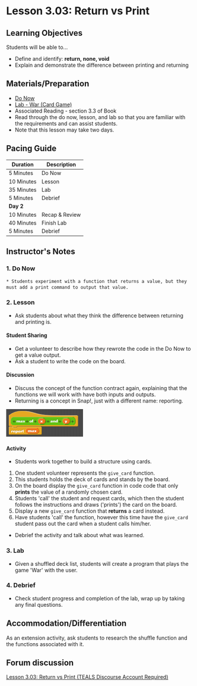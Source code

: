 # Lesson 3.03: Return vs Print

## Learning Objectives
Students will be able to... 
* Define and identify: **return, none, void**
* Explain and demonstrate the difference between printing and returning

## Materials/Preparation
* [Do Now]
* [Lab - War (Card Game)]
* Associated Reading - section 3.3 of Book
* Read through the do now, lesson, and lab so that you are familiar with the requirements and can assist students.
* Note that this lesson may take two days.

## Pacing Guide
| **Duration**   | **Description** |
| ---------- | ----------- |
| 5 Minutes  | Do Now      |
| 10 Minutes | Lesson      |
| 35 Minutes | Lab         |
| 5 Minutes | Debrief  |
| **Day 2**  |             |
| 10 Minutes | Recap & Review     | 
| 40 Minutes | Finish Lab  |
| 5 Minutes | Debrief  |  

## Instructor's Notes
### 1. Do Now
    * Students experiment with a function that returns a value, but they must add a print command to output that value. 

### 2. Lesson
* Ask students about what they think the difference between returning and printing is. 

#### Student Sharing
* Get a volunteer to describe how they rewrote the code in the Do Now to get a value output.
* Ask a student to write the code on the board. 

#### Discussion
* Discuss the concept of the function contract again, explaining that the functions we will work with have both inputs and outputs.
* Returning is a concept in Snap!, just with a different name: reporting. 

![Max Function including the reporter Block](max-block.png) 

#### Activity
* Students work together to build a structure using cards. 
 1. One student volunteer represents the `give_card` function. 
 2. This students holds the deck of cards and stands by the board. 
 3. On the board display the `give_card` function in code code that only **prints** the value of a randomly chosen card. 
 4. Students 'call' the student and request cards, which then the student follows the instructions and draws ('prints') the card on the board.
 5. Display a new `give_card` function that **returns** a card instead. 
 6. Have students 'call' the function, however this time have the `give_card` student pass out the card when a student calls him/her. 

* Debrief the activity and talk about what was learned. 

### 3. Lab
* Given a shuffled deck list, students will create a program that plays the game 'War' with the user. 
    
### 4. Debrief
* Check student progress and completion of the lab, wrap up by taking any final questions.


## Accommodation/Differentiation
As an extension activity, ask students to research the shuffle function and the functions associated with it.

## Forum discussion
[Lesson 3.03: Return vs Print (TEALS Discourse Account Required)](https://forums.tealsk12.org/c/2nd-semester-unit-3-functions/lesson-3-03-return-vs-print)

  

[Do Now]:do_now.md
[Lab - War (Card Game)]:lab.md
